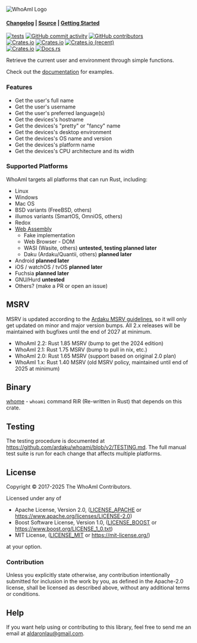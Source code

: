 ![WhoAmI Logo]

#### [Changelog] | [Source] | [Getting Started]

[![tests](https://github.com/ardaku/whoami/actions/workflows/ci.yml/badge.svg)](https://github.com/ardaku/whoami/actions/workflows/ci.yml)
[![GitHub commit activity](https://img.shields.io/github/commit-activity/y/ardaku/whoami)](https://github.com/ardaku/whoami/)
[![GitHub contributors](https://img.shields.io/github/contributors/ardaku/whoami)](https://github.com/ardaku/whoami/graphs/contributors)  
[![Crates.io](https://img.shields.io/crates/v/whoami)](https://crates.io/crates/whoami)
[![Crates.io](https://img.shields.io/crates/d/whoami)](https://crates.io/crates/whoami)
[![Crates.io (recent)](https://img.shields.io/crates/dr/whoami)](https://crates.io/crates/whoami)  
[![Crates.io](https://img.shields.io/crates/l/whoami)](https://github.com/ardaku/whoami/search?l=Text&q=license)
[![Docs.rs](https://docs.rs/whoami/badge.svg)](https://docs.rs/whoami/)

Retrieve the current user and environment through simple functions.

Check out the [documentation] for examples.

### Features

 - Get the user's full name
 - Get the user's username
 - Get the user's preferred language(s)
 - Get the devices's hostname
 - Get the devices's "pretty" or "fancy" name
 - Get the devices's desktop environment
 - Get the devices's OS name and version
 - Get the devices's platform name
 - Get the devices's CPU architecture and its width

### Supported Platforms

WhoAmI targets all platforms that can run Rust, including:

 - Linux
 - Windows
 - Mac OS
 - BSD variants (FreeBSD, others)
 - illumos variants (SmartOS, OmniOS, others)
 - Redox
 - [Web Assembly]
   - Fake implementation
   - Web Browser - DOM
   - WASI (Wasite, others) **untested, testing planned later**
   - Daku (Ardaku/Quantii, others) **planned later**
 - Android **planned later**
 - iOS / watchOS / tvOS **planned later**
 - Fuchsia **planned later**
 - GNU/Hurd **untested**
 - Others? (make a PR or open an issue)

## MSRV

MSRV is updated according to the [Ardaku MSRV guidelines], so it will only get
updated on minor and major version bumps.  All 2.x releases will be maintained
with bugfixes until the end of 2027 at minimum.

 - WhoAmI 2.2: Rust 1.85 MSRV (bump to get the 2024 edition)
 - WhoAmI 2.1: Rust 1.75 MSRV (bump to pull in nix, etc.)
 - WhoAmI 2.0: Rust 1.65 MSRV (support based on original 2.0 plan)
 - WhoAmI 1.x: Rust 1.40 MSRV (old MSRV policy, maintained until end of 2025 at
   minimum)

## Binary

[whome] - `whoami` command RiR (Re-written in Rust) that depends on this crate.

## Testing

The testing procedure is documented at
<https://github.com/ardaku/whoami/blob/v2/TESTING.md>.  The full manual test
suite is run for each change that affects multiple platforms.

## License

Copyright © 2017-2025 The WhoAmI Contributors.

Licensed under any of
 - Apache License, Version 2.0, ([LICENSE_APACHE] or
   <https://www.apache.org/licenses/LICENSE-2.0>)
 - Boost Software License, Version 1.0, ([LICENSE_BOOST] or
   <https://www.boost.org/LICENSE_1_0.txt>)
 - MIT License, ([LICENSE_MIT] or <https://mit-license.org/>)

at your option.

### Contribution

Unless you explicitly state otherwise, any contribution intentionally submitted
for inclusion in the work by you, as defined in the Apache-2.0 license, shall be
licensed as described above, without any additional terms or conditions.

## Help

If you want help using or contributing to this library, feel free to send me an
email at <aldaronlau@gmail.com>.

[Changelog]: https://github.com/ardaku/whoami/releases
[Source]: https://github.com/ardaku/whoami
[Getting Started]: https://docs.rs/whoami#getting-started
[documentation]: https://docs.rs/whoami
[LICENSE_APACHE]: https://github.com/ardaku/whoami/blob/v2/LICENSE_APACHE
[LICENSE_MIT]: https://github.com/ardaku/whoami/blob/v2/LICENSE_MIT
[LICENSE_BOOST]: https://github.com/ardaku/whoami/blob/v2/LICENSE_BOOST
[Ardaku MSRV guidelines]: https://github.com/ardaku/.github/blob/v1/profile/MSRV.md
[WhoAmI Logo]: https://raw.githubusercontent.com/ardaku/whoami/v2/res/icon.svg
[Web Assembly]: https://github.com/ardaku/whoami/blob/v2/WASM.md
[whome]: https://crates.io/crates/whome
